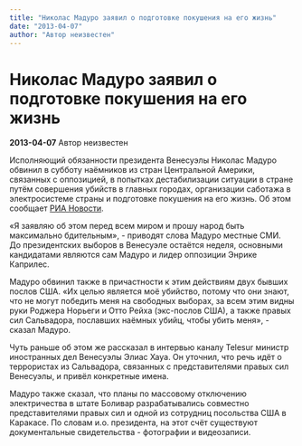 ```yaml
---
title: "Николас Мадуро заявил о подготовке покушения на его жизнь"
date: "2013-04-07"
author: "Автор неизвестен"
---
```


# Николас Мадуро заявил о подготовке покушения на его жизнь

**2013-04-07** Автор неизвестен

Исполняющий обязанности президента Венесуэлы Николас Мадуро обвинил в субботу наёмников из стран Центральной Америки, связанных с оппозицией, в попытках дестабилизации ситуации в стране путём совершения убийств в главных городах, организации саботажа в электросистеме страны и подготовке покушения на его жизнь. Об этом сообщает [РИА Новости](http://ria.ru/#13617341700044&message=resize&relto=login&action=removeClass&value=registration).

«Я заявляю об этом перед всем миром и прошу народ быть максимально бдительным», - приводят слова Мадуро местные СМИ. До президентских выборов в Венесуэле остаётся неделя, основными кандидатами являются сам Мадуро и лидер оппозиции Энрике Каприлес.

Мадуро обвинил также в причастности к этим действиям двух бывших послов США. «Их целью является моё убийство, потому что они знают, что не могут победить меня на свободных выборах, за всем этим видны руки Роджера Норьеги и Отто Рейха (экс-послов США), а также правых сил Сальвадора, пославших наёмных убийц, чтобы убить меня», - сказал Мадуро.

Чуть раньше об этом же рассказал в интервью каналу Telesur министр иностранных дел Венесуэлы Элиас Хауа. Он уточнил, что речь идёт о террористах из Сальвадора, связанных с представителями правых сил Венесуэлы, и привёл конкретные имена.

Мадуро также сказал, что планы по массовому отключению электричества в штате Боливар разрабатывались совместно представителями правых сил и одной из сотрудниц посольства США в Каракасе. По словам и.о. президента, на этот счёт существуют документальные свидетельства - фотографии и видеозаписи.